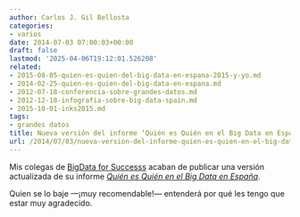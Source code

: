 ```yaml
---
author: Carlos J. Gil Bellosta
categories:
- varios
date: 2014-07-03 07:00:03+00:00
draft: false
lastmod: '2025-04-06T19:12:01.526208'
related:
- 2015-08-05-quien-es-quien-del-big-data-en-espana-2015-y-yo.md
- 2014-02-25-quien-es-quien-del-big-data-en-espana.md
- 2012-07-18-conferencia-sobre-grandes-datos.md
- 2012-12-18-infografia-sobre-big-data-spain.md
- 2015-10-01-inks2015.md
tags:
- grandes datos
title: Nueva versión del informe ‘Quién es Quién en el Big Data en España’
url: /2014/07/03/nueva-version-del-informe-quien-es-quien-en-el-big-data-en-espana/
---
```


Mis colegas de [BigData for Successs](http://bigdata4success.com/) acaban de publicar una versión actualizada de su informe [_Quién es Quién en el Big Data en España_](http://bigdata4success.com/informe-quien-es-quien-en-el-big-data-en-espana/).

Quien se lo baje —¡muy recomendable!— entenderá por qué les tengo que estar muy agradecido.